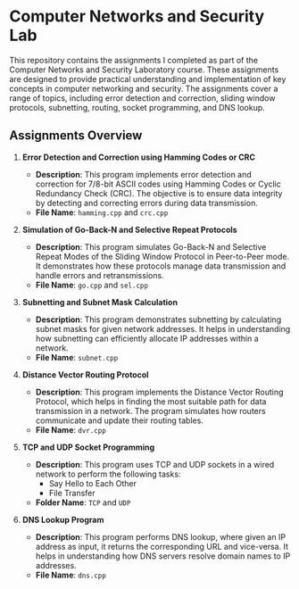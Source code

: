 # Computer Networks and Security Lab

This repository contains the assignments I completed as part of the Computer Networks and Security Laboratory course. These assignments are designed to provide practical understanding and implementation of key concepts in computer networking and security. The assignments cover a range of topics, including error detection and correction, sliding window protocols, subnetting, routing, socket programming, and DNS lookup.

## Assignments Overview

1. **Error Detection and Correction using Hamming Codes or CRC**
   - **Description**: This program implements error detection and correction for 7/8-bit ASCII codes using Hamming Codes or Cyclic Redundancy Check (CRC). The objective is to ensure data integrity by detecting and correcting errors during data transmission.
   - **File Name**: `hamming.cpp` and `crc.cpp`

2. **Simulation of Go-Back-N and Selective Repeat Protocols**
   - **Description**: This program simulates Go-Back-N and Selective Repeat Modes of the Sliding Window Protocol in Peer-to-Peer mode. It demonstrates how these protocols manage data transmission and handle errors and retransmissions.
   - **File Name**: `go.cpp` and `sel.cpp`

3. **Subnetting and Subnet Mask Calculation**
   - **Description**: This program demonstrates subnetting by calculating subnet masks for given network addresses. It helps in understanding how subnetting can efficiently allocate IP addresses within a network.
   - **File Name**: `subnet.cpp`

4. **Distance Vector Routing Protocol**
   - **Description**: This program implements the Distance Vector Routing Protocol, which helps in finding the most suitable path for data transmission in a network. The program simulates how routers communicate and update their routing tables.
   - **File Name**: `dvr.cpp`

5. **TCP and UDP Socket Programming**
   - **Description**: This program uses TCP and UDP sockets in a wired network to perform the following tasks:
     - Say Hello to Each Other
     - File Transfer
   - **Folder Name**: `TCP` and `UDP`

6. **DNS Lookup Program**
   - **Description**: This program performs DNS lookup, where given an IP address as input, it returns the corresponding URL and vice-versa. It helps in understanding how DNS servers resolve domain names to IP addresses.
   - **File Name**: `dns.cpp`
